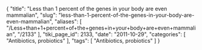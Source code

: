 {
    "title": "Less than 1 percent of the genes in your body are even mammalian",
    "slug": "less-than-1-percent-of-the-genes-in-your-body-are-even-mammalian",
    "aliases": [
        "/Less+than+1+percent+of+the+genes+in+your+body+are+even+mammalian",
        "/2133"
    ],
    "tiki_page_id": 2133,
    "date": "2011-10-29",
    "categories": [
        "Antibiotics, probiotics"
    ],
    "tags": [
        "Antibiotics, probiotics"
    ]
}